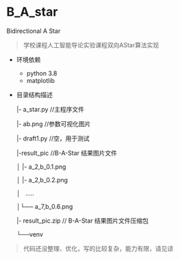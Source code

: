 # B_A_star
Bidirectional A Star
> 学校课程人工智能导论实验课程双向AStar算法实现
- 环境依赖
  - python 3.8
  - matplotlib
- 目录结构描述

  |- a_star.py //主程序文件
  
  |- ab.png //参数可视化图片
  
  |- draft1.py //空，用于测试
  
  |-result_pic //B-A-Star 结果图片文件
  
  │ |- a_2,b_0.1.png
  
  │ |- a_2,b_0.2.png
  
  │   .....
  
  │└── a_7,b_0.6.png
  
  |- result_pic.zip // B-A-Star 结果图片文件压缩包
  
  └──venv

>代码还没整理、优化，写的比较复杂，能力有限，请见谅
  
 

